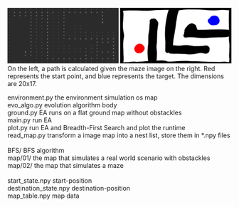 ![example](1.png)
On the left, a path is calculated given the maze image on the right. Red represents the start point, and blue represents the target. The dimensions are 20x17.


environment.py the environment simulation os map<br/>
evo_algo.py evolution algorithm body<br/>
ground.py EA runs on a flat ground map without obstackles<br/>
main.py run EA<br/>
plot.py run EA and Breadth-First Search and plot the runtime<br/>
read_map.py transform a image map into a nest list, store them in *.npy files<br/>
<br/>
BFS/ BFS algorithm<br/>
map/01/ the map that simulates a real world scenario with obstackles<br/>
map/02/ the map that simulates a maze<br/>
<br/>
start_state.npy start-position<br/>
destination_state.npy destination-position<br/>
map_table.npy map data<br/>
<br/>
